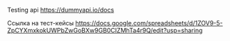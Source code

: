 Testing api https://dummyapi.io/docs
 
Ссылка на тест-кейсы https://docs.google.com/spreadsheets/d/1ZOV9-5-ZpCYXmxkokUWPbZwGoBXw9GB0CIZMhTa4r9Q/edit?usp=sharing
